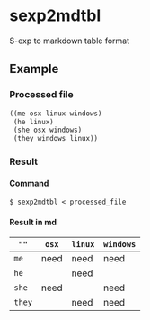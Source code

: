 # sexp2mdtbl
S-exp to markdown table format

## Example

### Processed file

```lisp
((me osx linux windows)
 (he linux)
 (she osx windows)
 (they windows linux))
```

### Result

#### Command

```shell
$ sexp2mdtbl < processed_file
```

#### Result in md

| `""` | `osx` | `linux` | `windows` |
|------|------|------|------|
| `me` | need | need | need |
| `he` |      | need |      |
| `she` | need |      | need |
| `they` |      | need | need |

